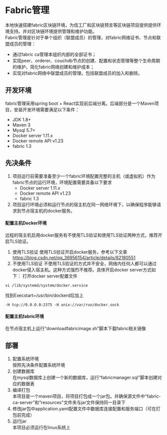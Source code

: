 # Fabric管理
本地快速搭建fabric区块链环境，为信工厂和区块链预言等区块链项目提供提供环境支持。并对区块链环境提供管理和维护功能。  
Fabric管理是针对于单个组织（联盟成员）的管理，对fabric网络证书、节点和联盟成员的管理：
- 通过fabric ca管理本组织内部的全部证书；
- 实现peer、orderer、couchdb节点的创建、配置和状态管理等整个生命周期的维护，简化fabric网络创建和维护成本；
- 实现对fabric网络中联盟成员的管理，包括联盟成员的加入和删除。

## 开发环境
fabric管理采用spring boot + React实现前后端分离。后端部分是一个Maven项目，安装开发环境需要满足以下条件：
- JDK 1.8+
- Maven 3
- Mysql 5.7+ 
- Docker server 1.11.x
- Docker remote API v1.23
- fabric 1.3

## 先决条件
1. 项目运行前需要准备至少一个fabric环境配置完整的主机（或虚拟机）作为fabric节点的运行环境，环境配置需要具备以下要求
    - Docker server 1.11.x
    - Docker remote API v1.23
    - fabric 1.3
2. 项目运行环境必须和运行节点的宿主机在同一网络环境下，以确保程序能够请求到节点宿主机的docker服务。
#### 配置主机Docker环境
远程的宿主机启用docker服务有不使用TLS验证和使用TLS验证两种方式，推荐开启TLS验证。
1. 使用TLS验证
使用TLS验证开启docker服务，参考以下文章
https://blog.csdn.net/qq_36956154/article/details/82180551
2. 不使用TLS验证 
不使用TLS验证的方式并不安全，网络内任何人都可以通过docker侵入宿主机。这种方式强烈不推荐。具体开启docker server方式如下： 
打开docker server配置文件
```
vi /lib/systemd/system/docker.service
```
找到Execstart=/usr/bin/dockerd后加上
```
-H tcp://0.0.0.0:2375 -H unix://var/run/docker.sock
```
#### 配置主机fabric环境
在节点宿主机上运行“downloadfabricimage.sh”脚本下载fabric相关镜像

## 部署
1. 配置系统环境  
按照先决条件配置系统环境  
2. 创建数据库  
在mysql数据库上创建一个新的数据库，运行“fabricmanager.sql”脚本创建对应的数据表  
3. 编译打包  
本项目是一个maven项目，将项目打包成一个jar包。并确保源文件中“fabric-ca-server”和“resources"文件夹与jar文件保持同一目录下  
4. 修改jar包中application.yaml配置文件中数据库连接配置和服务端口（可在打包前完成）  
5. 运行jar  
本项目必须运行在linux系统上
